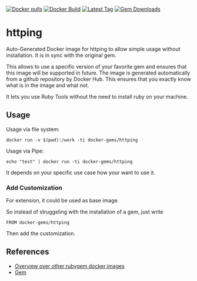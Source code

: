 [![Docker pulls](https://img.shields.io/docker/pulls/rubygem/httping.svg)](https://hub.docker.com/r/rubygem/httping/)
[![Docker Build](https://img.shields.io/docker/automated/rubygem/httping.svg)](https://hub.docker.com/r/rubygem/httping/)
[![Latest Tag](https://img.shields.io/github/tag/docker-rubygem/httping.svg)](https://hub.docker.com/r/rubygem/httping/)
[![Gem Downloads](https://img.shields.io/gem/dt/httping.svg)](https://rubygems.org/gems/httping/)
# httping

Auto-Generated Docker image for httping to allow simple usage without installation.
It is in sync with the original gem.

This allows to use a specific version of your favorite gem and ensures that this image will be supported in future.
The image is generated automatically from a github repository by Docker Hub.
This ensures that you exactly know what is in the image and what not.

It lets you use Ruby Tools without the need to install ruby on your machine.

## Usage

Usage via file system:

`docker run -v $(pwd):/work -ti docker-gems/httping`

Usage via Pipe:

`echo "test" | docker run -ti docker-gems/httping`

It depends on your specific use case how your want to use it.

### Add Customization

For extension, it could be used as base image.

So instead of struggeling with the installation of a gem, just write

`FROM docker-gems/httping`

Then add the customization.

## References

 - [Overview over other rubygem docker images](https://github.com/thinkbot/docker-rubygem)
 - [Gem](https://rubygems.org/gems/httping/)
